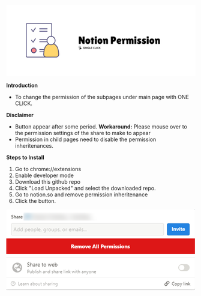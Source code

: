 ![Alt text](/image/banner.jpg "Notion Permission")

**Introduction**

- To change the permission of the subpages under main page with ONE CLICK.

**Disclaimer**

- Button appear after some period. **Workaround:** Please mouse over to the permission settings of the share to make to appear
- Permission in child pages need to disable the permission inheritenances.

**Steps to Install**

1. Go to chrome://extensions
2. Enable developer mode
3. Download this github repo
4. Click "Load Unpacked" and select the downloaded repo.
5. Go to notion.so and remove permission inheritenance
6. Click the button.

![Alt text](/image/inaction.png "Permission In Action")
